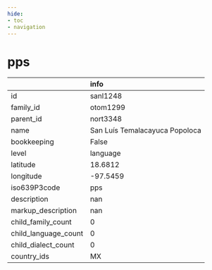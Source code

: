 ```yaml
---
hide:
- toc
- navigation
---
```

# pps
|                      | info                           |
|:---------------------|:-------------------------------|
| id                   | sanl1248                       |
| family_id            | otom1299                       |
| parent_id            | nort3348                       |
| name                 | San Luís Temalacayuca Popoloca |
| bookkeeping          | False                          |
| level                | language                       |
| latitude             | 18.6812                        |
| longitude            | -97.5459                       |
| iso639P3code         | pps                            |
| description          | nan                            |
| markup_description   | nan                            |
| child_family_count   | 0                              |
| child_language_count | 0                              |
| child_dialect_count  | 0                              |
| country_ids          | MX                             |